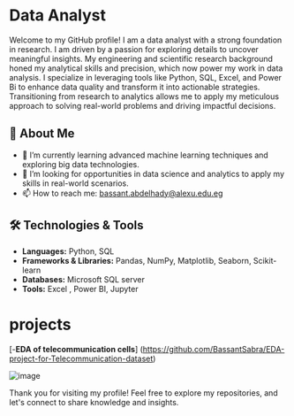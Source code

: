 # Data Analyst

Welcome to my GitHub profile! I am a data analyst with a strong foundation in research. I am driven by a passion for exploring details to uncover meaningful insights. My engineering and scientific research background honed my analytical skills and precision, which now power my work in data analysis. I specialize in leveraging tools like Python, SQL, Excel, and Power Bi to enhance data quality and transform it into actionable strategies. Transitioning from research to analytics allows me to apply my meticulous approach to solving real-world problems and driving impactful decisions.

## 🚀 About Me
- 🌱 I’m currently learning advanced machine learning techniques and exploring big data technologies.
- 💼 I’m looking for opportunities in data science and analytics to apply my skills in real-world scenarios.
- 📫 How to reach me: bassant.abdelhady@alexu.edu.eg

## 🛠️ Technologies & Tools

- **Languages:** Python, SQL
- **Frameworks & Libraries:** Pandas, NumPy, Matplotlib, Seaborn, Scikit-learn
- **Databases:** Microsoft SQL server
- **Tools:** Excel , Power BI, Jupyter

 # projects 
 
[-**EDA of telecommunication cells**] (https://github.com/BassantSabra/EDA-project-for-Telecommunication-dataset)




![image](https://github.com/user-attachments/assets/e5d059d5-d42e-4bf5-ae46-6b9b0b5f666b)








Thank you for visiting my profile! Feel free to explore my repositories, and let's connect to share knowledge and insights.
<!---

